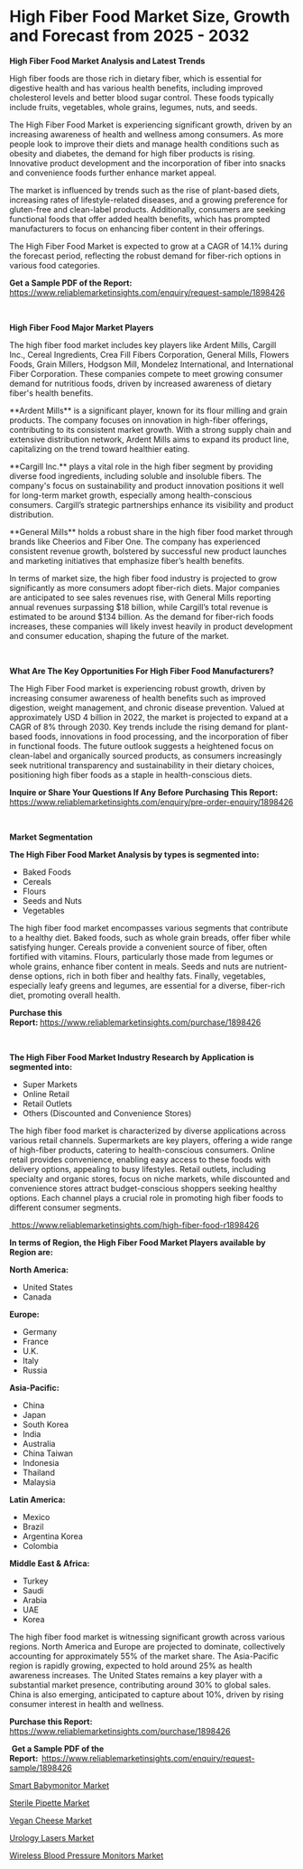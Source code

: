 <p><h1>High Fiber Food Market Size, Growth and Forecast from 2025 - 2032</h1></p><p><strong>High Fiber Food Market Analysis and Latest Trends</strong></p>
<p><p>High fiber foods are those rich in dietary fiber, which is essential for digestive health and has various health benefits, including improved cholesterol levels and better blood sugar control. These foods typically include fruits, vegetables, whole grains, legumes, nuts, and seeds. </p><p>The High Fiber Food Market is experiencing significant growth, driven by an increasing awareness of health and wellness among consumers. As more people look to improve their diets and manage health conditions such as obesity and diabetes, the demand for high fiber products is rising. Innovative product development and the incorporation of fiber into snacks and convenience foods further enhance market appeal.</p><p>The market is influenced by trends such as the rise of plant-based diets, increasing rates of lifestyle-related diseases, and a growing preference for gluten-free and clean-label products. Additionally, consumers are seeking functional foods that offer added health benefits, which has prompted manufacturers to focus on enhancing fiber content in their offerings. </p><p>The High Fiber Food Market is expected to grow at a CAGR of 14.1% during the forecast period, reflecting the robust demand for fiber-rich options in various food categories.</p></p>
<p><strong>Get a Sample PDF of the Report:&nbsp;</strong> <a href="https://www.reliablemarketinsights.com/enquiry/request-sample/1898426?utm_campaign=3520&utm_medium=2&utm_source=Github&utm_content=ia&utm_term=07042025&utm_id=high-fiber-food">https://www.reliablemarketinsights.com/enquiry/request-sample/1898426</a></p>
<p>&nbsp;</p>
<p><strong>High Fiber Food Major Market Players</strong></p>
<p><p>The high fiber food market includes key players like Ardent Mills, Cargill Inc., Cereal Ingredients, Crea Fill Fibers Corporation, General Mills, Flowers Foods, Grain Millers, Hodgson Mill, Mondelez International, and International Fiber Corporation. These companies compete to meet growing consumer demand for nutritious foods, driven by increased awareness of dietary fiber's health benefits.</p><p>**Ardent Mills** is a significant player, known for its flour milling and grain products. The company focuses on innovation in high-fiber offerings, contributing to its consistent market growth. With a strong supply chain and extensive distribution network, Ardent Mills aims to expand its product line, capitalizing on the trend toward healthier eating.</p><p>**Cargill Inc.** plays a vital role in the high fiber segment by providing diverse food ingredients, including soluble and insoluble fibers. The company's focus on sustainability and product innovation positions it well for long-term market growth, especially among health-conscious consumers. Cargill’s strategic partnerships enhance its visibility and product distribution.</p><p>**General Mills** holds a robust share in the high fiber food market through brands like Cheerios and Fiber One. The company has experienced consistent revenue growth, bolstered by successful new product launches and marketing initiatives that emphasize fiber’s health benefits.</p><p>In terms of market size, the high fiber food industry is projected to grow significantly as more consumers adopt fiber-rich diets. Major companies are anticipated to see sales revenues rise, with General Mills reporting annual revenues surpassing $18 billion, while Cargill’s total revenue is estimated to be around $134 billion. As the demand for fiber-rich foods increases, these companies will likely invest heavily in product development and consumer education, shaping the future of the market.</p></p>
<p>&nbsp;</p>
<p><strong>What Are The Key Opportunities For High Fiber Food Manufacturers?</strong></p>
<p><p>The High Fiber Food market is experiencing robust growth, driven by increasing consumer awareness of health benefits such as improved digestion, weight management, and chronic disease prevention. Valued at approximately USD 4 billion in 2022, the market is projected to expand at a CAGR of 8% through 2030. Key trends include the rising demand for plant-based foods, innovations in food processing, and the incorporation of fiber in functional foods. The future outlook suggests a heightened focus on clean-label and organically sourced products, as consumers increasingly seek nutritional transparency and sustainability in their dietary choices, positioning high fiber foods as a staple in health-conscious diets.</p></p>
<p><strong>Inquire or Share Your Questions If Any Before Purchasing This Report:</strong> <a href="https://www.reliablemarketinsights.com/enquiry/pre-order-enquiry/1898426?utm_campaign=3520&utm_medium=2&utm_source=Github&utm_content=ia&utm_term=07042025&utm_id=high-fiber-food">https://www.reliablemarketinsights.com/enquiry/pre-order-enquiry/1898426</a></p>
<p>&nbsp;</p>
<p><strong>Market Segmentation</strong></p>
<p><strong>The High Fiber Food Market Analysis by types is segmented into:</strong></p>
<p><ul><li>Baked Foods</li><li>Cereals</li><li>Flours</li><li>Seeds and Nuts</li><li>Vegetables</li></ul></p>
<p><p>The high fiber food market encompasses various segments that contribute to a healthy diet. Baked foods, such as whole grain breads, offer fiber while satisfying hunger. Cereals provide a convenient source of fiber, often fortified with vitamins. Flours, particularly those made from legumes or whole grains, enhance fiber content in meals. Seeds and nuts are nutrient-dense options, rich in both fiber and healthy fats. Finally, vegetables, especially leafy greens and legumes, are essential for a diverse, fiber-rich diet, promoting overall health.</p></p>
<p><strong>Purchase this Report:&nbsp;</strong><a href="https://www.reliablemarketinsights.com/purchase/1898426?utm_campaign=3520&utm_medium=2&utm_source=Github&utm_content=ia&utm_term=07042025&utm_id=high-fiber-food">https://www.reliablemarketinsights.com/purchase/1898426</a></p>
<p>&nbsp;</p>
<p><strong>The High Fiber Food Market Industry Research by Application is segmented into:</strong></p>
<p><ul><li>Super Markets</li><li>Online Retail</li><li>Retail Outlets</li><li>Others (Discounted and Convenience Stores)</li></ul></p>
<p><p>The high fiber food market is characterized by diverse applications across various retail channels. Supermarkets are key players, offering a wide range of high-fiber products, catering to health-conscious consumers. Online retail provides convenience, enabling easy access to these foods with delivery options, appealing to busy lifestyles. Retail outlets, including specialty and organic stores, focus on niche markets, while discounted and convenience stores attract budget-conscious shoppers seeking healthy options. Each channel plays a crucial role in promoting high fiber foods to different consumer segments.</p></p>
<p><a href="https://www.reliablemarketinsights.com/high-fiber-food-r1898426?utm_campaign=3520&utm_medium=2&utm_source=Github&utm_content=ia&utm_term=07042025&utm_id=high-fiber-food">&nbsp;https://www.reliablemarketinsights.com/high-fiber-food-r1898426</a></p>
<p><strong>In terms of Region, the High Fiber Food Market Players available by Region are:</strong></p>
<p>
    <p> <strong> North America: </strong>
        <ul>
            <li>United States</li>
            <li>Canada</li>
        </ul>
        </p> 
    <p> <strong> Europe: </strong>
        <ul>
            <li>Germany</li>
            <li>France</li>
            <li>U.K.</li>
            <li>Italy</li>
            <li>Russia</li>
        </ul>
        </p> 
    <p> <strong> Asia-Pacific: </strong>
        <ul>
            <li>China</li>
            <li>Japan</li>
            <li>South Korea</li>
            <li>India</li>
            <li>Australia</li>
            <li>China Taiwan</li>
            <li>Indonesia</li>
            <li>Thailand</li>
            <li>Malaysia</li>
        </ul>
        </p> 
    <p> <strong> Latin America: </strong>
        <ul>
            <li>Mexico</li>
            <li>Brazil</li>
            <li>Argentina Korea</li>
            <li>Colombia</li>
        </ul>
        </p> 
    <p> <strong> Middle East & Africa: </strong>
        <ul>
            <li>Turkey</li>
            <li>Saudi</li>
            <li>Arabia</li>
            <li>UAE</li>
            <li>Korea</li>
        </ul>
    </p>
    </p>
<p><p>The high fiber food market is witnessing significant growth across various regions. North America and Europe are projected to dominate, collectively accounting for approximately 55% of the market share. The Asia-Pacific region is rapidly growing, expected to hold around 25% as health awareness increases. The United States remains a key player with a substantial market presence, contributing around 30% to global sales. China is also emerging, anticipated to capture about 10%, driven by rising consumer interest in health and wellness.</p></p>
<p><strong>Purchase this Report: </strong><a href="https://www.reliablemarketinsights.com/purchase/1898426?utm_campaign=3520&utm_medium=2&utm_source=Github&utm_content=ia&utm_term=07042025&utm_id=high-fiber-food">https://www.reliablemarketinsights.com/purchase/1898426</a></p>
<p>&nbsp;<strong>Get a Sample PDF of the Report:&nbsp;&nbsp;</strong><a href="https://www.reliablemarketinsights.com/enquiry/request-sample/1898426?utm_campaign=3520&utm_medium=2&utm_source=Github&utm_content=ia&utm_term=07042025&utm_id=high-fiber-food">https://www.reliablemarketinsights.com/enquiry/request-sample/1898426</a></p>
<p><strong></strong></p>
<p><p><a href="https://www.linkedin.com/pulse/smart-babymonitor-market-tracking-sales-employment-72-vnute?utm_campaign=3520&utm_medium=2&utm_source=Github&utm_content=ia&utm_term=07042025&utm_id=high-fiber-food">Smart Babymonitor Market</a></p><p><a href="https://www.linkedin.com/pulse/thorough-analysis-sterile-pipette-market-itsindustrys-hrpue?utm_campaign=3520&utm_medium=2&utm_source=Github&utm_content=ia&utm_term=07042025&utm_id=high-fiber-food">Sterile Pipette Market</a></p><p><a href="https://github.com/prantoblouin/Market-Research-Report-List-1/blob/main/vegan-cheese-market.md?utm_campaign=3520&utm_medium=2&utm_source=Github&utm_content=ia&utm_term=07042025&utm_id=high-fiber-food">Vegan Cheese Market</a></p><p><a href="https://www.linkedin.com/pulse/industry-insights-global-urology-lasers-markets-growth-uhnie?utm_campaign=3520&utm_medium=2&utm_source=Github&utm_content=ia&utm_term=07042025&utm_id=high-fiber-food">Urology Lasers Market</a></p><p><a href="https://www.linkedin.com/pulse/wireless-blood-pressure-monitors-market-growth-competitive-landscape-tfi7e?utm_campaign=3520&utm_medium=2&utm_source=Github&utm_content=ia&utm_term=07042025&utm_id=high-fiber-food">Wireless Blood Pressure Monitors Market</a></p></p>